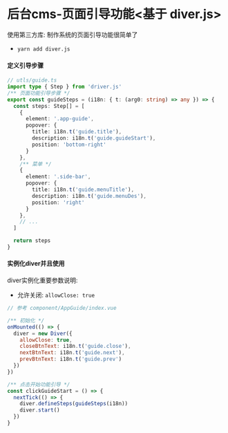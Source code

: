 # 后台cms-页面引导功能<基于 diver.js>
使用第三方库: 制作系统的页面引导功能很简单了
- `yarn add diver.js`


#### 定义引导步骤
```typescript
// utls/guide.ts
import type { Step } from 'driver.js'
/** 页面功能引导步骤 */
export const guideSteps = (i18n: { t: (arg0: string) => any }) => {
  const steps: Step[] = [
    {
      element: '.app-guide',
      popover: {
        title: i18n.t('guide.title'),
        description: i18n.t('guide.guideStart'),
        position: 'bottom-right'
      }
    },
    /** 菜单 */
    {
      element: '.side-bar',
      popover: {
        title: i18n.t('guide.menuTitle'),
        description: i18n.t('guide.menuDes'),
        position: 'right'
      }
    },
    // ...
  ]

  return steps
}

```


#### 实例化diver并且使用
diver实例化重要参数说明:
- 允许关闭: `allowClose: true`
```javascript
// 参考 component/AppGuide/index.vue

/** 初始化 */
onMounted(() => {
  diver = new Diver({
    allowClose: true,
    closeBtnText: i18n.t('guide.close'),
    nextBtnText: i18n.t('guide.next'),
    prevBtnText: i18n.t('guide.prev')
  })
})

/** 点击开始功能引导 */
const clickGuideStart = () => {
  nextTick(() => {
    diver.defineSteps(guideSteps(i18n))
    diver.start()
  })
}
```
